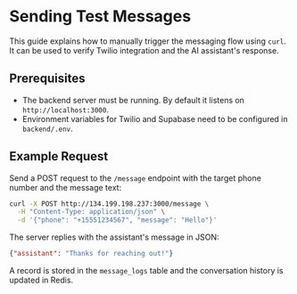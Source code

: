 # Sending Test Messages

This guide explains how to manually trigger the messaging flow using `curl`.
It can be used to verify Twilio integration and the AI assistant's response.

## Prerequisites
- The backend server must be running. By default it listens on `http://localhost:3000`.
- Environment variables for Twilio and Supabase need to be configured in `backend/.env`.

## Example Request
Send a POST request to the `/message` endpoint with the target phone number and the message text:

```bash
curl -X POST http://134.199.198.237:3000/message \
  -H "Content-Type: application/json" \
  -d '{"phone": "+15551234567", "message": "Hello"}'
```

The server replies with the assistant's message in JSON:

```json
{"assistant": "Thanks for reaching out!"}
```

A record is stored in the `message_logs` table and the conversation history is updated in Redis.
